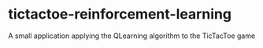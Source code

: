 # tictactoe-reinforcement-learning
A small application applying the QLearning algorithm to the TicTacToe game
